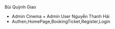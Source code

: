 Bùi Quỳnh Giao

- Admin Cinema + Admin User
  Nguyễn Thanh Hải
- Authen,HomePage,BookingTicket,Register,Login
